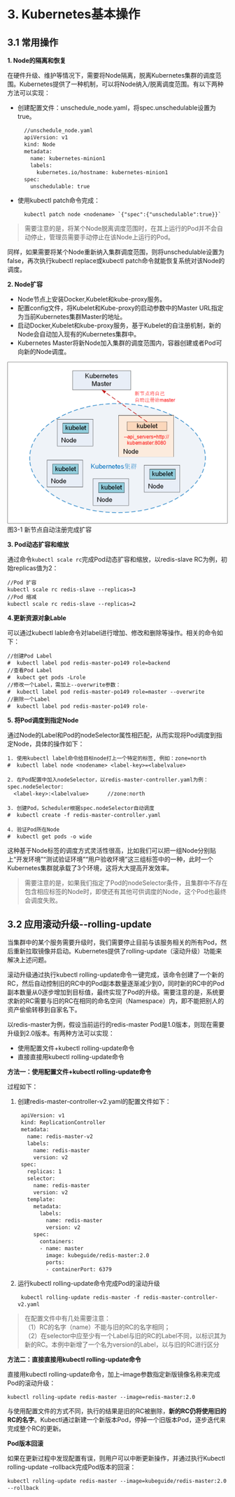 # 3. Kubernetes基本操作 #

## 3.1 常用操作 ##

**1. Node的隔离和恢复**  

在硬件升级、维护等情况下，需要将Node隔离，脱离Kubernetes集群的调度范围。Kubernetes提供了一种机制，可以将Node纳入/脱离调度范围。有以下两种方法可以实现：

- 创建配置文件：unschedule_node.yaml，将spec.unschedulable设置为true。
		
		//unschedule_node.yaml
		apiVersion: v1
		kind: Node
		metadata:
		  name: kubernetes-minion1
		  labels:
		    kubernetes.io/hostname: kubernetes-minion1
		spec:
		  unschedulable: true
- 使用kubectl patch命令完成：

		kubectl patch node <nodename> `{"spec":{"unschedulable":true}}`

>需要注意的是，将某个Node脱离调度范围时，在其上运行的Pod并不会自动停止，管理员需要手动停止在该Node上运行的Pod。 

同样，如果需要将某个Node重新纳入集群调度范围，则将unschedulable设置为false，再次执行kubectl replace或kubectl patch命令就能恢复系统对该Node的调度。 

**2. Node扩容**

- Node节点上安装Docker,Kubelet和kube-proxy服务。
- 配置config文件，将Kubelet和Kube-proxy的启动参数中的Master URL指定为当前Kubernetes集群Master的地址。
- 启动Docker,Kubelet和kube-proxy服务，基于Kubelet的自注册机制，新的Node会自动加入现有的Kubernetes集群中。
- Kubernetes Master将新Node加入集群的调度范围内，容器创建或者Pod可向新的Node调度。

![](imgs/poc_node_scale.jpg)  
图3-1 新节点自动注册完成扩容

**3. Pod动态扩容和缩放**

通过命令`kubectl scale rc`完成Pod动态扩容和缩放，以redis-slave RC为例，初始replicas值为2：
	
	//Pod 扩容
	kubectl scale rc redis-slave --replicas=3
	//Pod 缩减
	kubectl scale rc redis-slave --replicas=2

**4.更新资源对象Lable**  

可以通过kubectl lable命令对label进行增加、修改和删除等操作。相关的命令如下：

	//创建Pod Label
	#  kubectl label pod redis-master-po149 role=backend
	//查看Pod Label
	#  kubect get pods -Lrole
	//修改一个Label，需加上--overwrite参数：
	#  kubectl label pod redis-master-po149 role=master --overwrite
	//删除一个Label
	#  kubectl label pod redis-master-po149 role-
	
**5. 将Pod调度到指定Node**

通过Node的Label和Pod的nodeSelector属性相匹配，从而实现将Pod调度到指定Node，具体的操作如下：

	1. 使用kubectl label命令给目标node打上一个特定的标签, 例如：zone=north
	#  kubectl label node <nodename> <label-key>=<labelvalue>
	
	2. 在Pod配置中加入nodeSelector，以redis-master-controller.yaml为例：
	spec.nodeSelector:
	  <label-key>:<labelvalue>		//zone:north

	3. 创建Pod，Scheduler根据spec.nodeSelector自动调度
	#  kubectl create -f redis-master-controller.yaml

	4. 验证Pod所在Node
	#  kubectl get pods -o wide

这种基于Node标签的调度方式灵活性很高，比如我们可以把一组Node分别贴上“开发环境”“测试验证环境”“用户验收环境”这三组标签中的一种，此时一个Kubernetes集群就承载了3个环境，这将大大提高开发效率。 

> 需要注意的是，如果我们指定了Pod的nodeSelector条件，且集群中不存在包含相应标签的Node时，即使还有其他可供调度的Node，这个Pod也最终会调度失败。 


## 3.2 应用滚动升级--rolling-update ##
当集群中的某个服务需要升级时，我们需要停止目前与该服务相关的所有Pod，然后重新拉取镜像并启动。Kubernetes提供了rolling-update（滚动升级）功能来解决上述问题。

滚动升级通过执行kubectl rolling-update命令一键完成，该命令创建了一个新的RC，然后自动控制旧的RC中的Pod副本数量逐渐减少到0，同时新的RC中的Pod副本数量从0逐步增加到目标值，最终实现了Pod的升级。需要注意的是，系统要求新的RC需要与旧的RC在相同的命名空间（Namespace）内，即不能把别人的资产偷偷转移到自家名下。

以redis-master为例，假设当前运行的redis-master Pod是1.0版本，则现在需要升级到2.0版本。有两种方法可以实现：

- 使用配置文件+kubectl rolling-update命令
- 直接直接用kubectl rolling-update命令

**方法一：使用配置文件+kubectl rolling-update命令**

过程如下：

1. 创建redis-master-controller-v2.yaml的配置文件如下：

		apiVersion: v1
		kind: ReplicationController
		metadata:
		  name: redis-master-v2
		  labels:   
		    name: redis-master
		    version: v2
		spec:
		  replicas: 1
		  selector:
		    name: redis-master
		    version: v2
		  template:
		    metadata:
		      labels:
		        name: redis-master
		        version: v2
		    spec:
		      containers:
		      - name: master
		        image: kubeguide/redis-master:2.0
		        ports:
		        - containerPort: 6379 


2. 运行kubectl rolling-update命令完成Pod的滚动升级

		kubectl rolling-update redis-master -f redis-master-controller-v2.yaml

>在配置文件中有几处需要注意：   
（1）RC的名字（name）不能与旧的RC的名字相同；     
（2）在selector中应至少有一个Label与旧的RC的Label不同，以标识其为新的RC。本例中新增了一个名为version的Label，以与旧的RC进行区分     

**方法二：直接直接用kubectl rolling-update命令**

直接用kubectl rolling-update命令，加上–image参数指定新版镜像名称来完成Pod的滚动升级：

	kubectl rolling-update redis-master --image=redis-master:2.0
与使用配置文件的方式不同，执行的结果是旧的RC被删除，**新的RC仍将使用旧的RC的名字**。Kubectl通过新建一个新版本Pod，停掉一个旧版本Pod，逐步迭代来完成整个RC的更新。


**Pod版本回滚**

如果在更新过程中发现配置有误，则用户可以中断更新操作，并通过执行Kubectl rolling-update –rollback完成Pod版本的回滚：

	kubectl rolling-update redis-master --image=kubeguide/redis-master:2.0 --rollback


